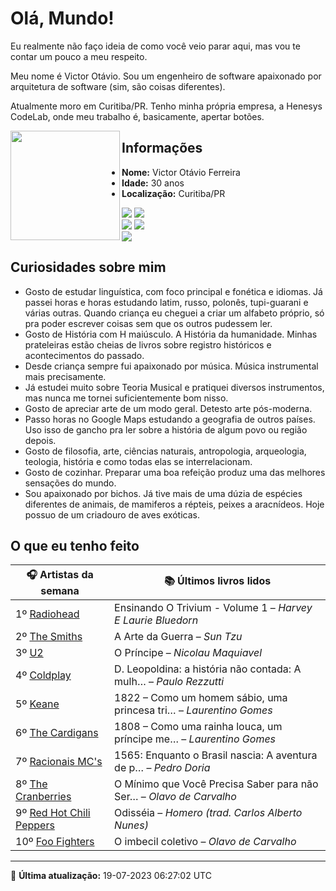 # Olá, Mundo!

Eu realmente não faço ideia de como você veio parar aqui, mas vou te contar um pouco a meu respeito.

Meu nome é Victor Otávio. Sou um engenheiro de software apaixonado por arquitetura de software (sim, são coisas diferentes).

Atualmente moro em Curitiba/PR. Tenho minha própria empresa, a Henesys CodeLab, onde meu trabalho é, basicamente, apertar botões.

<img align="left" src="https://github.com/vctrtvfrrr/vctrtvfrrr/raw/master/octocat.png" alt="" width="175" />

## Informações

- **Nome:** Victor Otávio Ferreira
- **Idade:** 30 anos
- **Localização:** Curitiba/PR

[![](https://img.shields.io/badge/LinkedIn-victorotavio-blue)](https://www.linkedin.com/in/victorotavio/) [![](https://img.shields.io/badge/Twitter-@vctrtvfrrr-blue)](https://twitter.com/vctrtvfrrr)  
[![](https://img.shields.io/badge/GitHub-vctrtvfrrr-24292e)](https://github.com/vctrtvfrrr) [![](https://img.shields.io/badge/GitLab-vctrtvfrrr-ec5d16)](https://gitlab.com/vctrtvfrrr)  
[![](https://img.shields.io/badge/Email-victor@otavioferreira.com.br-red)](mailto:victor@otavioferreira.com.br)  

## Curiosidades sobre mim

-   Gosto de estudar linguística, com foco principal e fonética e idiomas. Já passei horas e horas estudando latim, russo, polonês, tupi-guarani e várias outras. Quando criança eu cheguei a criar um alfabeto próprio, só pra poder escrever coisas sem que os outros pudessem ler.
-   Gosto de História com H maiúsculo. A História da humanidade. Minhas prateleiras estão cheias de livros sobre registro históricos e acontecimentos do passado.
-   Desde criança sempre fui apaixonado por música. Música instrumental mais precisamente.
-   Já estudei muito sobre Teoria Musical e pratiquei diversos instrumentos, mas nunca me tornei suficientemente bom nisso.
-   Gosto de apreciar arte de um modo geral. Detesto arte pós-moderna.
-   Passo horas no Google Maps estudando a geografia de outros países. Uso isso de gancho pra ler sobre a história de algum povo ou região depois.
-   Gosto de filosofia, arte, ciências naturais, antropologia, arqueologia, teologia, história e como todas elas se interrelacionam.
-   Gosto de cozinhar. Preparar uma boa refeição produz uma das melhores sensações do mundo.
-   Sou apaixonado por bichos. Já tive mais de uma dúzia de espécies diferentes de animais, de mamiferos a répteis, peixes a aracnídeos. Hoje possuo de um criadouro de aves exóticas.


## O que eu tenho feito

|                            🎧 Artistas da semana                            |                      📚 Últimos livros lidos                      |
|-----------------------------------------------------------------------------|-------------------------------------------------------------------|
| 1º [Radiohead](https://www.last.fm/music/Radiohead)                         | Ensinando O Trivium - Volume 1	–	_Harvey E Laurie Bluedorn_         |
| 2º [The Smiths](https://www.last.fm/music/The+Smiths)                       | A Arte da Guerra	–	_Sun Tzu_                                        |
| 3º [U2](https://www.last.fm/music/U2)                                       | O Príncipe	–	_Nicolau Maquiavel_                                    |
| 4º [Coldplay](https://www.last.fm/music/Coldplay)                           | D. Leopoldina: a história não contada: A mulh…	–	_Paulo Rezzutti_   |
| 5º [Keane](https://www.last.fm/music/Keane)                                 | 1822 – Como um homem sábio, uma princesa tri…	–	_Laurentino Gomes_  |
| 6º [The Cardigans](https://www.last.fm/music/The+Cardigans)                 | 1808 – Como uma rainha louca, um príncipe me…	–	_Laurentino Gomes_  |
| 7º [Racionais MC's](https://www.last.fm/music/Racionais+MC%27s)             | 1565: Enquanto o Brasil nascia: A aventura de p…	–	_Pedro Doria_    |
| 8º [The Cranberries](https://www.last.fm/music/The+Cranberries)             | O Mínimo que Você Precisa Saber para não Ser…	–	_Olavo de Carvalho_ |
| 9º [Red Hot Chili Peppers](https://www.last.fm/music/Red+Hot+Chili+Peppers) | Odisséia	–	_Homero (trad. Carlos Alberto Nunes)_                    |
| 10º [Foo Fighters](https://www.last.fm/music/Foo+Fighters)                  | O imbecil coletivo	–	_Olavo de Carvalho_                            |


---

🚀 **Última atualização:** 19-07-2023 06:27:02 UTC